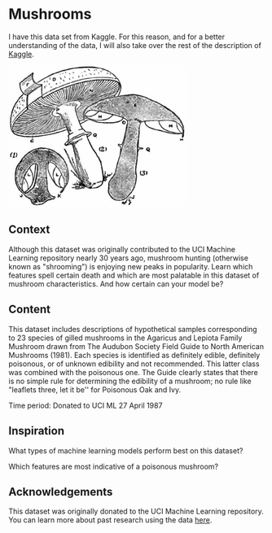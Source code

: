 # Mushrooms

I have this data set from Kaggle. For this reason, and for a better understanding of the data, I will also take over the rest of the description of [Kaggle](https://www.kaggle.com/uciml/mushroom-classification).

<img width="350" alt="portfolio_view" src="/images/Britannica_Mushroom_Pasture_Mushroom.jpg">

## Context
Although this dataset was originally contributed to the UCI Machine Learning repository nearly 30 years ago, mushroom hunting (otherwise known as "shrooming") is enjoying new peaks in popularity. Learn which features spell certain death and which are most palatable in this dataset of mushroom characteristics. And how certain can your model be?

## Content
This dataset includes descriptions of hypothetical samples corresponding to 23 species of gilled mushrooms in the Agaricus and Lepiota Family Mushroom drawn from The Audubon Society Field Guide to North American Mushrooms (1981). Each species is identified as definitely edible, definitely poisonous, or of unknown edibility and not recommended. This latter class was combined with the poisonous one. The Guide clearly states that there is no simple rule for determining the edibility of a mushroom; no rule like "leaflets three, let it be'' for Poisonous Oak and Ivy.

Time period: Donated to UCI ML 27 April 1987

## Inspiration
What types of machine learning models perform best on this dataset?

Which features are most indicative of a poisonous mushroom?

## Acknowledgements
This dataset was originally donated to the UCI Machine Learning repository. You can learn more about past research using the data [here](https://archive.ics.uci.edu/ml/datasets/Mushroom).
